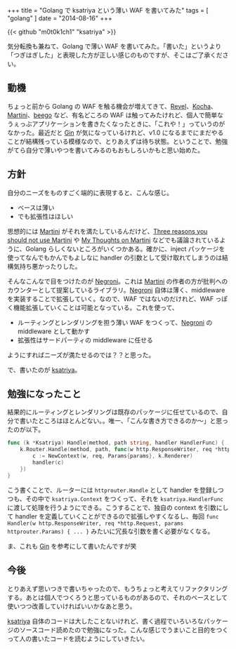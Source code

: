 +++
title = "Golang で ksatriya という薄い WAF を書いてみた"
tags = [ "golang" ]
date = "2014-08-16"
+++

{{< github "m0t0k1ch1" "ksatriya" >}}

気分転換も兼ねて、Golang で薄い WAF を書いてみた。「書いた」というより「つぎはぎした」と表現した方が正しい感じのものですが、そこはご了承ください。

<!--more-->

## 動機

ちょっと前から Golang の WAF を触る機会が増えてきて、[Revel](https://github.com/revel/revel)、[Kocha](https://github.com/naoina/kocha)、[Martini](https://github.com/go-martini/martini)、[beego](https://github.com/astaxie/beego) など、有名どころの WAF は触ってみたけれど、個人で簡単なうぇっぶアプリケーションを書きたくなったときに、「これや！」っていうのがなかった。最近だと [Gin](https://github.com/gin-gonic/gin) が気になっているけれど、v1.0 になるまでにまだやることが結構残っている模様なので、とりあえずは待ち状態。ということで、勉強がてら自分で薄いやつを書いてみるのもおもしろいかもと思い始めた。

## 方針

自分のニーズをものすごく端的に表現すると、こんな感じ。

- ベースは薄い
- でも拡張性はほしい

思想的には [Martini](https://github.com/go-martini/martini) がそれを満たしているんだけど、[Three reasons you should not use Martini](http://stephensearles.com/?p=254) や [My Thoughts on Martini](http://codegangsta.io/blog/2014/05/19/my-thoughts-on-martini) などでも議論されているように、Golang らしくないところがいくつかある。確かに、inject パッケージを使ってなんでもかんでもよしなに handler の引数として受け取れてしまうのは結構気持ち悪かったりした。

そんなこんなで目をつけたのが [Negroni](https://github.com/codegangsta/negroni)。これは [Martini](https://github.com/go-martini/martini) の作者の方が批判へのカウンターとして提案しているライブラリ。[Negroni](https://github.com/codegangsta/negroni) 自体は薄く、middleware を実装することで拡張していく。なので、WAF ではないのだけれど、WAF っぽく機能拡張していくことは可能となっている。これを使って、

- ルーティングとレンダリングを担う薄い WAF をつくって、[Negroni](https://github.com/codegangsta/negroni) の middleware として動かす
- 拡張性はサードパーティの middleware に任せる

ようにすればニーズが満たせるのでは？？と思った。

で、書いたのが [ksatriya](https://github.com/m0t0k1ch1/ksatriya)。

## 勉強になったこと

結果的にルーティングとレンダリングは既存のパッケージに任せているので、自分で書いたところはほとんどない。。唯一、「こんな書き方できるのか〜」と思ったのが以下。

``` go
func (k *Ksatriya) Handle(method, path string, handler HandlerFunc) {
    k.Router.Handle(method, path, func(w http.ResponseWriter, req *http.Request, params httprouter.Params) {
        c := NewContext(w, req, Params{params}, k.Renderer)
        handler(c)
    })
}
```

こう書くことで、ルーターには `httprouter.Handle` として handler を登録しつつも、その中で `ksatriya.Context` をつくって、それを `ksatriya.HandlerFunc` に渡して処理を行うようにできる。こうすることで、独自の context を引数にして handler を定義していくことができるので拡張しやすくなるし、毎回 `func Handler(w http.ResponseWriter, req *http.Request, params httprouter.Params) { ... }` みたいに冗長な引数を書く必要がなくなる。

ま、これも [Gin](https://github.com/gin-gonic/gin) を参考にして書いたんですが笑

## 今後

とりあえず思いつきで書いちゃったので、もうちょっと考えてリファクタリングする。あとは個人でつくろうと思っているものがあるので、それのベースとして使いつつ改善していければいいかなあと思う。

[ksatriya](https://github.com/m0t0k1ch1/ksatriya) 自体のコードは大したことないけれど、書く過程でいろいろなパッケージのソースコード読めたので勉強になった。こんな感じでうまいこと目的をつくって人の書いたコードを読むようにしていきたい。
